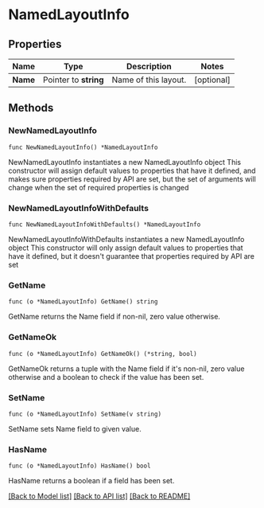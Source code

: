 # NamedLayoutInfo

## Properties

Name | Type | Description | Notes
------------ | ------------- | ------------- | -------------
**Name** | Pointer to **string** | Name of this layout. | [optional] 

## Methods

### NewNamedLayoutInfo

`func NewNamedLayoutInfo() *NamedLayoutInfo`

NewNamedLayoutInfo instantiates a new NamedLayoutInfo object
This constructor will assign default values to properties that have it defined,
and makes sure properties required by API are set, but the set of arguments
will change when the set of required properties is changed

### NewNamedLayoutInfoWithDefaults

`func NewNamedLayoutInfoWithDefaults() *NamedLayoutInfo`

NewNamedLayoutInfoWithDefaults instantiates a new NamedLayoutInfo object
This constructor will only assign default values to properties that have it defined,
but it doesn't guarantee that properties required by API are set

### GetName

`func (o *NamedLayoutInfo) GetName() string`

GetName returns the Name field if non-nil, zero value otherwise.

### GetNameOk

`func (o *NamedLayoutInfo) GetNameOk() (*string, bool)`

GetNameOk returns a tuple with the Name field if it's non-nil, zero value otherwise
and a boolean to check if the value has been set.

### SetName

`func (o *NamedLayoutInfo) SetName(v string)`

SetName sets Name field to given value.

### HasName

`func (o *NamedLayoutInfo) HasName() bool`

HasName returns a boolean if a field has been set.


[[Back to Model list]](../README.md#documentation-for-models) [[Back to API list]](../README.md#documentation-for-api-endpoints) [[Back to README]](../README.md)


